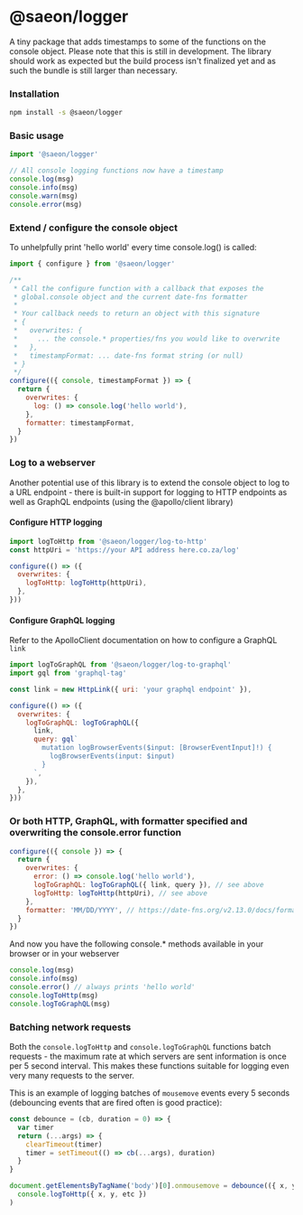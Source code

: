 # @saeon/logger

A tiny package that adds timestamps to some of the functions on the console object. Please note that this is still in development. The library should work as expected but the build process isn't finalized yet and as such the bundle is still larger than necessary.

### Installation

```sh
npm install -s @saeon/logger
```

### Basic usage

```js
import '@saeon/logger'

// All console logging functions now have a timestamp
console.log(msg)
console.info(msg)
console.warn(msg)
console.error(msg)
```

### Extend / configure the console object

To unhelpfully print 'hello world' every time console.log() is called:

```js
import { configure } from '@saeon/logger'

/**
 * Call the configure function with a callback that exposes the
 * global.console object and the current date-fns formatter
 *
 * Your callback needs to return an object with this signature
 * {
 *   overwrites: {
 *     ... the console.* properties/fns you would like to overwrite
 *   },
 *   timestampFormat: ... date-fns format string (or null)
 * }
 */
configure(({ console, timestampFormat }) => {
  return {
    overwrites: {
      log: () => console.log('hello world'),
    },
    formatter: timestampFormat,
  }
})
```

### Log to a webserver

Another potential use of this library is to extend the console object to log to a URL endpoint - there is built-in support for logging to HTTP endpoints as well as GraphQL endpoints (using the @apollo/client library)

#### Configure HTTP logging

```js
import logToHttp from '@saeon/logger/log-to-http'
const httpUri = 'https://your API address here.co.za/log'

configure(() => ({
  overwrites: {
    logToHttp: logToHttp(httpUri),
  },
}))
```

#### Configure GraphQL logging

Refer to the ApolloClient documentation on how to configure a GraphQL `link`

```js
import logToGraphQL from '@saeon/logger/log-to-graphql'
import gql from 'graphql-tag'

const link = new HttpLink({ uri: 'your graphql endpoint' }),

configure(() => ({
  overwrites: {
    logToGraphQL: logToGraphQL({
      link,
      query: gql`
        mutation logBrowserEvents($input: [BrowserEventInput]!) {
          logBrowserEvents(input: $input)
        }
      `,
    }),
  },
}))


```

### Or both HTTP, GraphQL, with formatter specified and overwriting the console.error function

```js
configure(({ console }) => {
  return {
    overwrites: {
      error: () => console.log('hello world'),
      logToGraphQL: logToGraphQL({ link, query }), // see above
      logToHttp: logToHttp(httpUri), // see above
    },
    formatter: 'MM/DD/YYYY', // https://date-fns.org/v2.13.0/docs/format
  }
})
```

And now you have the following console.\* methods available in your browser or in your webserver

```js
console.log(msg)
console.info(msg)
console.error() // always prints 'hello world'
console.logToHttp(msg)
console.logToGraphQL(msg)
```

### Batching network requests

Both the `console.logToHttp` and `console.logToGraphQL` functions batch requests - the maximum rate at which servers are sent information is once per 5 second interval. This makes these functions suitable for logging even very many requests to the server.

This is an example of logging batches of `mousemove` events every 5 seconds (debouncing events that are fired often is good practice):

```js
const debounce = (cb, duration = 0) => {
  var timer
  return (...args) => {
    clearTimeout(timer)
    timer = setTimeout(() => cb(...args), duration)
  }
}

document.getElementsByTagName('body')[0].onmousemove = debounce(({ x, y }) =>
  console.logToHttp({ x, y, etc })
)
```
